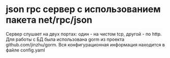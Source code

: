# json rpc сервер с использованием пакета net/rpc/json
Сервер слушает на двух портах: один - на чистом tcp, другой - по http.
Для работы с БД была использована gorm из проекта github.com/jinzhu/gorm.
Вся конфигурационная информация находится в файле config.yaml
